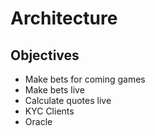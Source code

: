 # Architecture

## Objectives

- Make bets for coming games
- Make bets live
- Calculate quotes live
- KYC Clients
- Oracle


